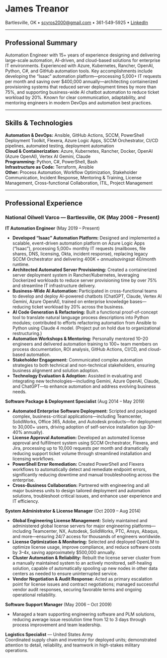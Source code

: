 # James Treanor
Bartlesville, OK • scyros2000@gmail.com • 361-549-5925 • [LinkedIn](https://www.linkedin.com/in/james-treanor-09b8139/)

---

## Professional Summary

Automation Engineer with 15+ years of experience designing and delivering large-scale automation, AI-driven, and cloud-based solutions for enterprise IT environments. Experienced with Azure, Kubernetes, Rancher, OpenAI, Python, C#, and GitHub automation tools. Key accomplishments include developing the “Isaac” automation platform—processing 5,000+ IT requests per month and saving over $400,000 annually—architecting containerized provisioning systems that reduced server deployment times by more than 75%, and supporting business-wide AI chatbot automation to reduce ticket workload by 20%. Known for clear communication, adaptability, and mentoring engineers in modern DevOps and automation best practices.

---

## Skills & Technologies

**Automation & DevOps:** Ansible, GitHub Actions, SCCM, PowerShell Deployment Toolkit, Flexera, Azure Logic Apps, SCCM Orchestrator, CI/CD pipelines, automated testing, deployment automation  
**Cloud & Containerization:** Azure, Kubernetes, Rancher, Docker, OpenAI (Azure OpenAI), Vertex AI Gemini, Claude  
**Programming:** Python, C#, PowerShell, Bash  
**Infrastructure as Code:** Terraform, Ansible  
**Other:** Process Automation, Workflow Optimization, Stakeholder Communication, Incident Response, Mentoring & Training, License Management, Cross-functional Collaboration, ITIL, Project Management

---

## Professional Experience

### National Oilwell Varco — Bartlesville, OK  (May 2006 – Present)

**IT Automation Engineer** (May 2019 – Present)
- **Developed “Isaac” Automation Platform:** Designed and implemented a scalable, event-driven automation platform on Azure Logic Apps (“Isaac”), processing 5,000+ monthly IT requests (mailboxes, file shares, DNS, licensing, Okta, incident response), replacing legacy SCCM Orchestrator and delivering $400K+ annual savings at ~$40/month runtime.
- **Architected Automated Server Provisioning:** Created a containerized server deployment system in Rancher/Kubernetes, leveraging Dockerized workloads to reduce server provisioning time by over 75% and streamline IT infrastructure delivery.
- **Business-Wide AI Automation:** Participated in cross-functional teams to develop and deploy AI-powered chatbots (ChatGPT, Claude, Vertex AI Gemini, Azure OpenAI), trained on enterprise knowledge bases—reducing ticket workload by 20% across the business.
- **AI Code Generation & Refactoring:** Built a functional proof-of-concept tool to translate natural language process descriptions into Python modules; contributed to efforts refactoring automation from Ansible to Python using Claude 4 model. (Project put on hold due to organizational restructuring.)
- **Automation Workshops & Mentoring:** Personally mentored 10–20 engineers and delivered automation training to 100+ team members on process documentation, ROI analysis, GitHub Actions, CI/CD, and cloud-based automation.
- **Stakeholder Engagement:** Communicated complex automation strategies to both technical and non-technical stakeholders, ensuring business alignment and solution adoption.
- **Technology Evaluation & Adoption:** Assisted in evaluating and integrating new technologies—including Gemini, Azure OpenAI, Claude, and ChatGPT—to enhance automation and address evolving business needs.

**Software Package & Deployment Specialist** (Aug 2014 – May 2019)
- **Automated Enterprise Software Deployment:** Scripted and packaged complex, business-critical applications—including Teamcenter, SolidWorks, Office 365, Adobe, and Autodesk products—for deployment to 30,000+ users, driving adoption of self-service installation (up 30–40% annually).
- **License Approval Automation:** Developed an automated license approval and fulfillment system using SCCM Orchestrator, Flexera, and Jira, processing up to 10,000 requests per month and dramatically reducing support ticket volume through streamlined installation and licensing workflows.
- **PowerShell Error Remediation:** Created PowerShell and Flexera workflows to automatically detect and remediate endpoint errors, significantly reducing downtime and manual troubleshooting across the enterprise.
- **Cross-Business Collaboration:** Partnered with engineering and all major business units to design tailored deployment and automation solutions, troubleshoot critical issues, and enhance user experience and IT efficiency.

**System Administrator & License Manager** (Oct 2009 – Aug 2014)
- **Global Engineering License Management:** Solely maintained and administered global license servers for major engineering platforms—including Teamcenter, NX, Autodesk, SolidWorks, PTC, Ansys, Abaqus, and more—ensuring 24/7 access for thousands of engineers worldwide.
- **License Optimization & Monitoring:** Selected and deployed OpenLM to optimize license usage, improve compliance, and reduce software costs by 3–4x, saving approximately $500,000 annually.
- **Cluster Automation & Reliability:** Rebuilt the license server cluster from a manually maintained system to an actively monitored, self-healing solution, capable of automatically spooling up new nodes in other data centers as needed to ensure uninterrupted service.
- **Vendor Negotiation & Audit Response:** Acted as primary escalation point for license issues and contract negotiations; managed successful vendor audit responses, securing favorable terms and ongoing operational reliability.

**Software Support Manager** (May 2006 – Oct 2009)
- Managed a team supporting engineering software and PLM solutions, reducing average issue resolution time from 12 to 3 days through process improvement and team leadership.

**Logistics Specialist** — United States Army  
Coordinated supply chain and inventory for deployed units; demonstrated attention to detail, reliability, and teamwork in high-stakes military operations.